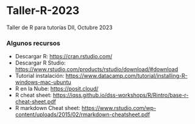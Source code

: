 # Taller-R-2023
Taller de R para tutorías DII, Octubre 2023

### Algunos recursos
- Descargar R: https://cran.rstudio.com/
- Descargar R Studio: https://www.rstudio.com/products/rstudio/download/#download
- Tutorial instalación: https://www.datacamp.com/tutorial/installing-R-windows-mac-ubuntu
- R en la Nube: https://posit.cloud/
- R cheat sheet: https://iqss.github.io/dss-workshops/R/Rintro/base-r-cheat-sheet.pdf
- R markdown Cheat sheet: https://www.rstudio.com/wp-content/uploads/2015/02/rmarkdown-cheatsheet.pdf


